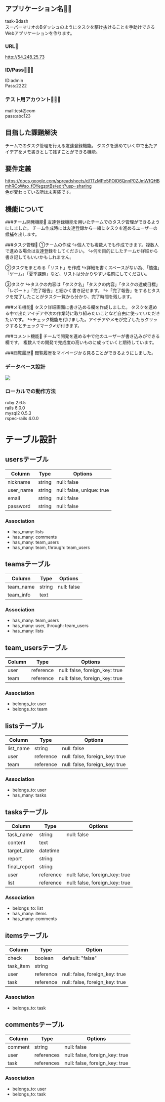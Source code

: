 ## アプリケーション名🏃🏻
task-Bdash<br>
スーパーマリオのBダッシュのようにタスクを駆け抜けることを手助けできるWebアプリケーションを作ります。

### URL🔗
http://54.248.25.73

### ID/Pass👨🏻‍💻
ID:admin<br>
Pass:2222

### テスト用アカウント👩🏻‍💻
mail:test@com<br>
pass:abc123

## 目指した課題解決
チームでのタスク管理を行える友達登録機能。
タスクを進めていく中で出たアイデアをメモ書きとして残すことができる機能。

## 要件定義
https://docs.google.com/spreadsheets/d/1TzMPe5POlO6QnnP0ZJmWfQHBmhRCoWso_fOYegzotBs/edit?usp=sharing<br>
色が変わっている所は未実装です。

## 機能について

###チーム開発機能🚀
友達登録機能を用いたチームでのタスク管理ができるようにしました。
チーム作成時には友達登録から一緒にタスクを進めるユーザーの候補を出します。

###タスク管理🚀
①チームの作成
↪︎個人でも複数人でも作成できます。複数人で進める場合は友達登録をしてください。
↪︎何を目的にしたチームか詳細から書き記してもいいかもしれません。

②タスクをまとめる「リスト」を作成
↪︎詳細を書くスペースがない為、「勉強」「ゲーム」「夏季課題」など、リストは分かりやすい名前にしてください。

③タスク
↪︎タスクの内容は「タスク名」「タスクの内容」「タスクの達成目標」「レポート」「完了報告」と細かく書き記せます。
↪︎「完了報告」をするとタスクを完了したことがタスク一覧から分かり、完了時間を残します。

###メモ機能🚀
タスク詳細画面に書き込める欄を作成しました。
タスクを進める中で出たアイデアや次の作業時に取り組みたいことなど自由に使っていただきたいです。
↪︎チェック機能を付けました。アイデアやメモが完了したらクリックするとチェックマーク✔︎が付きます。

###コメント機能🚀
チームで開発を進める中で他のユーザーが書き込みができる欄です。
複数人での開発で完成度の高いものに成っていくと期待しています。

###閲覧履歴🚀
閲覧履歴をマイページから見ることができるようにしました。


### データベース設計
![](https://i.gyazo.com/80f67f0859ebd6ac4e147a2676ad94f0.png)


### ローカルでの動作方法
ruby 2.6.5<br>
rails 6.0.0<br>
mysql2 0.5.3<br>
rspec-rails 4.0.0


# テーブル設計

## usersテーブル

| Column    | Type   | Options                   |
| --------- | ------ | ------------------------- |
| nickname  | string | null: false               |
| user_name | string | null: false, unique: true |
| email     | string | null: false               |
| password  | string | null: false               |

### Association
- has_many: lists
- has_many: comments
- has_many: team_users
- has_many: team, through: team_users


## teamsテーブル

| Column    | Type   | Options     |
| --------- | ------ | ----------- |
| team_name | string | null: false |
| team_info | text   |             |

### Association
- has_many: team_users
- has_many: user, through: team_users
- has_many: lists


## team_usersテーブル

| Column  | Type      | Options                        |
| ------- | --------- | ------------------------------ |
| user    | reference | null: false, foreign_key: true |
| team    | reference | null: false, foreign_key: true |

### Association
- belongs_to: user
- belongs_to: team

## listsテーブル

| Column    | Type      | Options                        |
| --------- | --------- | ------------------------------ |
| list_name | string    | null: false                    |
| user      | reference | null: false, foreign_key: true |
| team      | reference | null: false, foreign_key: true |

### Association
- belongs_to: user
- has_many: tasks


## tasksテーブル

| Column       | Type      | Options                        |
| ------------ | --------- | ------------------------------ |
| task_name    | string    | null: false                    |
| content      | text      |                                |
| target_date  | datetime  |                                |
| report       | string    |                                |
| final_report | string    |                                |
| user         | reference | null: false, foreign_key: true |
| list         | reference | null: false, foreign_key: true |

### Association
- belongs_to: list
- has_many: items
- has_many: comments


## itemsテーブル

| Column     | Type      | Option                         |
| ---------- | --------- |------------------------------- |
| check      | boolean   | default: "false"               |
| task_item  | string    |                                |
| user       | reference | null: false, foreign_key: true |
| task       | reference | null: false, foreign_key: true |

### Association
- belongs_to: task


## commentsテーブル

| Column  | Type       | Options                        |
| ------- | ---------- | ------------------------------ |
| comment | string     | null: false                    |
| user    | references | null: false, foreign_key: true |
| task    | references | null: false, foreign_key: true |

### Association
- belongs_to: user
- belongs_to: task
